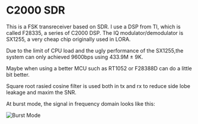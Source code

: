 # C2000 SDR

This is a FSK transreceiver based on SDR.
I use a DSP from TI, which is called F28335, a series of C2000 DSP.
The IQ modulator/demodulator is SX1255, a very cheap chip originally used in LORA.

Due to the limit of CPU load and the ugly performance of the SX1255,the system can only achieved 9600bps using 433.9M ± 9K.

Maybe when using a better MCU such as RT1052 or F28388D can do a little bit better.

Square root rasied cosine filter is used both in tx and rx to reduce side lobe leakage and maxim the SNR.

At burst mode, the signal in frequency domain looks like this:

![Burst Mode](https://github.com/zhaohengbo/C2000-SDR/blob/master/screenshot/1.PNG)